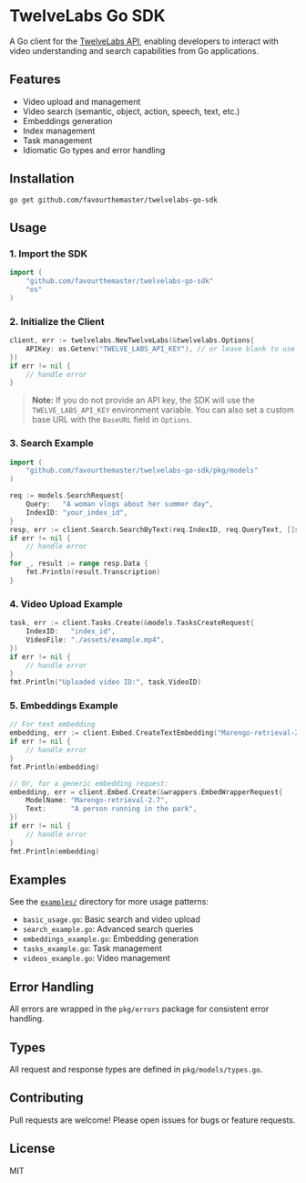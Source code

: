 # TwelveLabs Go SDK

A Go client for the [TwelveLabs API](https://docs.twelvelabs.io/), enabling developers to interact with video understanding and search capabilities from Go applications.

## Features
- Video upload and management
- Video search (semantic, object, action, speech, text, etc.)
- Embeddings generation
- Index management
- Task management
- Idiomatic Go types and error handling

## Installation

```
go get github.com/favourthemaster/twelvelabs-go-sdk
```

## Usage

### 1. Import the SDK

```go
import (
    "github.com/favourthemaster/twelvelabs-go-sdk"
    "os"
)
```

### 2. Initialize the Client

```go
client, err := twelvelabs.NewTwelveLabs(&twelvelabs.Options{
    APIKey: os.Getenv("TWELVE_LABS_API_KEY"), // or leave blank to use env var
})
if err != nil {
    // handle error
}
```

> **Note:** If you do not provide an API key, the SDK will use the `TWELVE_LABS_API_KEY` environment variable. You can also set a custom base URL with the `BaseURL` field in `Options`.

### 3. Search Example

```go
import (
    "github.com/favourthemaster/twelvelabs-go-sdk/pkg/models"
)

req := models.SearchRequest{
    Query:   "A woman vlogs about her summer day",
    IndexID: "your_index_id",
}
resp, err := client.Search.SearchByText(req.IndexID, req.QueryText, []string{"visual", "audio"}, nil)
if err != nil {
    // handle error
}
for _, result := range resp.Data {
    fmt.Println(result.Transcription)
}
```

### 4. Video Upload Example

```go
task, err := client.Tasks.Create(&models.TasksCreateRequest{
    IndexID:   "index_id",
    VideoFile: "./assets/example.mp4",
})
if err != nil {
    // handle error
}
fmt.Println("Uploaded video ID:", task.VideoID)
```

### 5. Embeddings Example

```go
// For text embedding
embedding, err := client.Embed.CreateTextEmbedding("Marengo-retrieval-2.7", "A person running in the park")
if err != nil {
    // handle error
}
fmt.Println(embedding)

// Or, for a generic embedding request:
embedding, err = client.Embed.Create(&wrappers.EmbedWrapperRequest{
    ModelName: "Marengo-retrieval-2.7",
    Text:      "A person running in the park",
})
if err != nil {
    // handle error
}
fmt.Println(embedding)
```

## Examples
See the [`examples/`](./examples/) directory for more usage patterns:
- `basic_usage.go`: Basic search and video upload
- `search_example.go`: Advanced search queries
- `embeddings_example.go`: Embedding generation
- `tasks_example.go`: Task management
- `videos_example.go`: Video management

## Error Handling
All errors are wrapped in the `pkg/errors` package for consistent error handling.

## Types
All request and response types are defined in `pkg/models/types.go`.

## Contributing
Pull requests are welcome! Please open issues for bugs or feature requests.

## License
MIT
